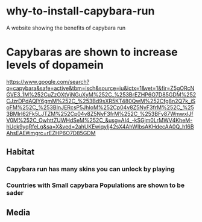 # why-to-install-capybara-run
A website showing the benefits of capybara run 
<body>
  <h1>Capybaras are shown to increase levels of dopamein</h1>
  <div id="intro">
    <div>
    




https://www.google.com/search?q=capybara&safe=active&tbm=isch&source=iu&ictx=1&vet=1&fir=Z5gORcNGVE3_1M%252CuZzOXtVjNGuXyM%252C_%253BrEZHP6O7D85GDM%252CJzrDPdAQlY6gmM%252C_%253Bd9sXR5KT480QwM%252Cfg8n2Q7k_iSoFM%252C_%253BInJERcsP5JhIoM%252Cp04v8Z5NyF3frM%252C_%253BMlrl62Fk5LJTZM%252Cp04v8Z5NyF3frM%252C_%253BFy87WmwxlJfV0M%252C_OwhttZUWHdSeM%252C_&usg=AI4_-kSGjm0LrMWV4KheM-hUck9yqRfeLg&sa=X&ved=2ahUKEwiqyIj42sX4AhWIbsAKHdecAA0Q_h16BAhsEAE#imgrc=rEZHP6O7D85GDM

  </div>
  <div>
    <h2>Habitat</h2>
    <h3>Capybara run has many skins you can unlock by playing</h3>
    <h3>Countries with Small capybara Populations are shown to be sader</h3>
  </div>
  <div>
    <h2>Media</h2>
  </div>
</body>
